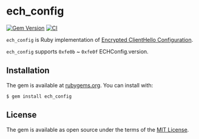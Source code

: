 # ech_config

[![Gem Version](https://badge.fury.io/rb/ech_config.svg)](https://badge.fury.io/rb/ech_config)
[![CI](https://github.com/thekuwayama/ech_config/workflows/CI/badge.svg)](https://github.com/thekuwayama/ech_config/actions?workflow=CI)

`ech_config` is Ruby implementation of [Encrypted ClientHello Configuration](https://datatracker.ietf.org/doc/draft-ietf-tls-esni/).

`ech_config` supports `0xfe0b` ~ `0xfe0f` ECHConfig.version.


## Installation

The gem is available at [rubygems.org](https://rubygems.org/gems/ech_config). You can install with:

```sh-session
$ gem install ech_config
```


## License

The gem is available as open source under the terms of the [MIT License](http://opensource.org/licenses/MIT).
